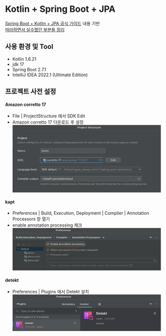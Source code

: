 # Kotlin + Spring Boot + JPA
[Spring Boot + Kotlin + JPA 공식 가이드](https://spring.io/guides/tutorials/spring-boot-kotlin/) 내용 기반<br/>
[따라하면서 실수했던 부분들 정리](https://velog.io/@wltn716/Kotlin-SpringBoot-JPA-%EA%B3%B5%EC%8B%9D%EB%AC%B8%EC%84%9C-%ED%8A%9C%ED%86%A0%EB%A6%AC%EC%96%BC-%EB%94%B0%EB%9D%BC%ED%95%A0-%EB%95%8C-%EC%A3%BC%EC%9D%98%ED%95%A0-%EC%A0%90)

## 사용 환경 및 Tool
* Kotlin 1.6.21
* jdk 17
* Spring Boot 2.7.1
* IntelliJ IDEA 2022.1 (Ultimate Edition)

## 프로젝트 사전 설정
#### Amazon corretto 17
* File | ProjectStructure 에서 SDK Edit
* Amazon corretto 17 다운로드 후 설정
![img_2.png](images/img_2.png)

#### kapt
* Preferences | Build, Execution, Deployment | Compiler | Annotation Processors 창 열기
* enable annotation processing 체크![img.png](images/img.png)

#### detekt
* Preferences | Plugins 에서 Detekt 설치![img_1.png](images/img_1.png)
